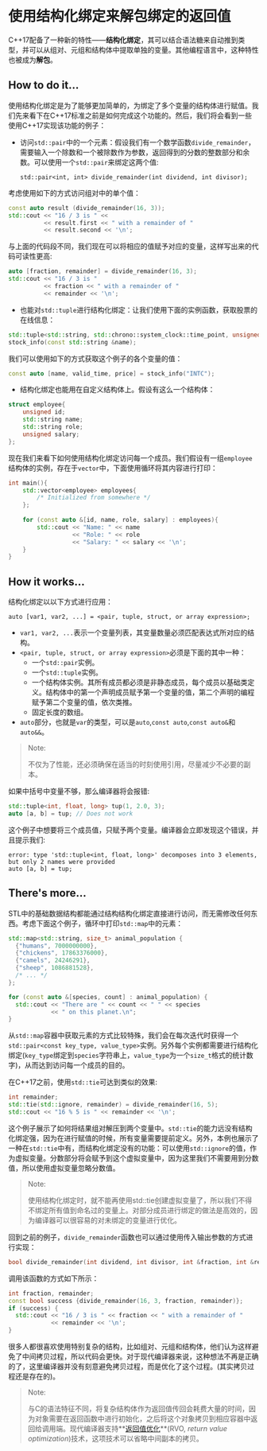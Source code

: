# 使用结构化绑定来解包绑定的返回值

C++17配备了一种新的特性——**结构化绑定**，其可以结合语法糖来自动推到类型，并可以从组对、元组和结构体中提取单独的变量。其他编程语言中，这种特性也被成为**解包**。

## How to do it...

使用结构化绑定是为了能够更加简单的，为绑定了多个变量的结构体进行赋值。我们先来看下在C++17标准之前是如何完成这个功能的。然后，我们将会看到一些使用C++17实现该功能的例子：

- 访问`std::pair`中的一个元素：假设我们有一个数学函数`divide_remainder`，需要输入一个除数和一个被除数作为参数，返回得到的分数的整数部分和余数。可以使用一个`std::pair`来绑定这两个值:

  `std::pair<int, int> divide_remainder(int dividend, int divisor);`

考虑使用如下的方式访问组对中的单个值：

```c++
const auto result (divide_remainder(16, 3));
std::cout << "16 / 3 is " <<
          << result.first << " with a remainder of "
          << result.second << '\n';
```

与上面的代码段不同，我们现在可以将相应的值赋予对应的变量，这样写出来的代码可读性更高:

```c++
auto [fraction, remainder] = divide_remainder(16, 3);
std::cout << "16 / 3 is "
          << fraction << " with a remainder of "
          << remainder << '\n';
```

- 也能对`std::tuple`进行结构化绑定：让我们使用下面的实例函数，获取股票的在线信息：

```c++
std::tuple<std::string, std::chrono::system_clock::time_point, unsigned>
stock_info(const std::string &name);
```

我们可以使用如下的方式获取这个例子的各个变量的值：

```c++
const auto [name, valid_time, price] = stock_info("INTC");
```

* 结构化绑定也能用在自定义结构体上。假设有这么一个结构体：

```c++
struct employee{
    unsigned id;
    std::string name;
    std::string role;
    unsigned salary;
};
```

现在我们来看下如何使用结构化绑定访问每一个成员。我们假设有一组`employee`结构体的实例，存在于`vector`中，下面使用循环将其内容进行打印：

```c++
int main(){
    std::vector<employee> employees{
        /* Initialized from somewhere */
    };
    
    for (const auto &[id, name, role, salary] : employees){
        std::cout << "Name: " << name
                  << "Role: " << role
                  << "Salary: " << salary << '\n';
    }
}
```

## How it works...

结构化绑定以以下方式进行应用：

`auto [var1, var2, ...] = <pair, tuple, struct, or array expression>;`

- `var1, var2, ...`表示一个变量列表，其变量数量必须匹配表达式所对应的结构。
- `<pair, tuple, struct, or array expression>`必须是下面的其中一种：
  - 一个`std::pair`实例。
  - 一个`std::tuple`实例。
  - 一个结构体实例。其所有成员都必须是非静态成员，每个成员以基础类定义。结构体中的第一个声明成员赋予第一个变量的值，第二个声明的编程赋予第二个变量的值，依次类推。
  - 固定长度的数组。
- `auto`部分，也就是`var`的类型，可以是`auto`,`const auto`,`const auto&`和`auto&&`。

> Note:
>
> 不仅为了性能，还必须确保在适当的时刻使用引用，尽量减少不必要的副本。

如果中括号中变量不够，那么编译器将会报错:

```c++
std::tuple<int, float, long> tup(1, 2.0, 3);
auto [a, b] = tup; // Does not work
```

这个例子中想要将三个成员值，只赋予两个变量。编译器会立即发现这个错误，并且提示我们:

```
error: type 'std::tuple<int, float, long>' decomposes into 3 elements, but only 2 names were provided
auto [a, b] = tup;
```

## There's more...

STL中的基础数据结构都能通过结构结构化绑定直接进行访问，而无需修改任何东西。考虑下面这个例子，循环中打印`std::map`中的元素：

```c++
std::map<std::string, size_t> animal_population {
  {"humans", 7000000000},
  {"chickens", 17863376000},
  {"camels", 24246291},
  {"sheep", 1086881528},
  /* ... */
};

for (const auto &[species, count] : animal_population) {
  std::cout << "There are " << count << " " << species
            << " on this planet.\n";
}
```

从`std::map`容器中获取元素的方式比较特殊，我们会在每次迭代时获得一个`std::pair<const key_type, value_type>`实例。另外每个实例都需要进行结构化绑定(`key_type`绑定到`species`字符串上，`value_type`为一个`size_t`格式的统计数字)，从而达到访问每一个成员的目的。

在C++17之前，使用`std::tie`可达到类似的效果:

```c++
int remainder;
std::tie(std::ignore, remainder) = divide_remainder(16, 5);
std::cout << "16 % 5 is " << remainder << '\n';
```

这个例子展示了如何将结果组对解压到两个变量中。`std::tie`的能力远没有结构化绑定强，因为在进行赋值的时候，所有变量需要提前定义。另外，本例也展示了一种在`std::tie`中有，而结构化绑定没有的功能：可以使用`std::ignore`的值，作为虚拟变量。分数部分将会赋予到这个虚拟变量中，因为这里我们不需要用到分数值，所以使用虚拟变量忽略分数值。

> Note:
>
> 使用结构化绑定时，就不能再使用std::tie创建虚拟变量了，所以我们不得不绑定所有值到命名过的变量上。对部分成员进行绑定的做法是高效的，因为编译器可以很容易的对未绑定的变量进行优化。

回到之前的例子，`divide_remainder`函数也可以通过使用传入输出参数的方式进行实现：

```c++
bool divide_remainder(int dividend, int divisor, int &fraction, int &remainder);
```

调用该函数的方式如下所示：

```c++
int fraction, remainder;
const bool success {divide_remainder(16, 3, fraction, remainder)};
if (success) {
  std::cout << "16 / 3 is " << fraction << " with a remainder of "
            << remainder << '\n';
}
```

很多人都很喜欢使用特别复杂的结构，比如组对、元组和结构体，他们认为这样避免了中间拷贝过程，所以代码会更快。对于现代编译器来说，这种想法不再是正确的了，这里编译器并没有刻意避免拷贝过程，而是优化了这个过程。(其实拷贝过程还是存在的)。

> Note:
>
> 与C的语法特征不同，将复杂结构体作为返回值传回会耗费大量的时间，因为对象需要在返回函数中进行初始化，之后将这个对象拷贝到相应容器中返回给调用端。现代编译器支持**[返回值优化](https://zh.wikipedia.org/wiki/%E8%BF%94%E5%9B%9E%E5%80%BC%E4%BC%98%E5%8C%96)**(RVO, *return value optimization*)技术，这项技术可以省略中间副本的拷贝。